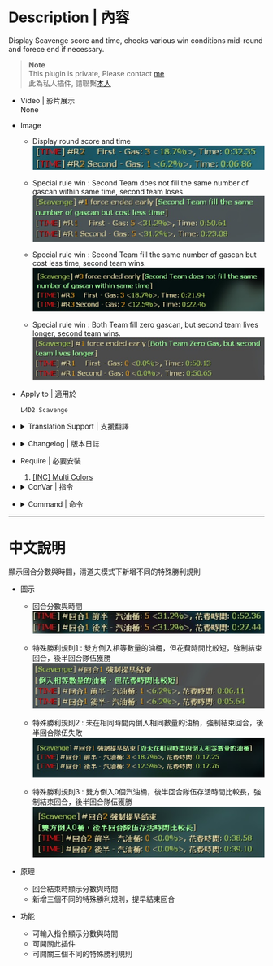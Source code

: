 # Description | 內容
Display Scavenge score and time, checks various win conditions mid-round and forece end if necessary.

> __Note__ <br/>
This plugin is private, Please contact [me](https://github.com/fbef0102/Game-Private_Plugin#私人插件列表-private-plugins-list)<br/>
此為私人插件, 請聯繫[本人](https://github.com/fbef0102/Game-Private_Plugin#私人插件列表-private-plugins-list)

* Video | 影片展示
<br/>None

* Image
	* Display round score and time
	<br/>![l4d2_scavenge_special_rule_end_1](image/l4d2_scavenge_special_rule_end_1.jpg)
	
	* Special rule win : Second Team does not fill the same number of gascan within same time, second team loses.
	<br/>![l4d2_scavenge_special_rule_end_2](image/l4d2_scavenge_special_rule_end_2.jpg)
	
	* Special rule win : Second Team fill the same number of gascan but cost less time, second team wins.
	<br/>![l4d2_scavenge_special_rule_end_3](image/l4d2_scavenge_special_rule_end_3.jpg)
	
	* Special rule win : Both Team fill zero gascan, but second team lives longer, second team wins.
	<br/>![l4d2_scavenge_special_rule_end_4](image/l4d2_scavenge_special_rule_end_4.jpg)

* Apply to | 適用於
	```
	L4D2 Scavenge
	```

* <details><summary>Translation Support | 支援翻譯</summary>

	```
	English
	繁體中文
	简体中文
	```
</details>

* <details><summary>Changelog | 版本日誌</summary>

	```php
	//ProdigySim @ 2012
	//HarryPotter @ 2023
	```
	* v1.0h (2023-3-1)
		* Remake code, convert code to latest syntax
		* Fix warnings when compiling on SourceMod 1.11.
		* Optimize code and improve performance
		* Replace Gamedata with left4dhooks
		* Add more cvars,
		* Add one more special rule: Second Team does not fill the same number of gascan within same time
		* Translation Support

	* v1.2
		* [Original Plugin by ProdigySim](https://github.com/ProdigySim/misc-sourcemod-plugins/blob/master/scavenge_quick_end/scavenge_quick_end.sp)
</details>

* Require | 必要安裝
	1. [[INC] Multi Colors](https://github.com/fbef0102/L4D1_2-Plugins/releases/tag/Multi-Colors)

* <details><summary>ConVar | 指令</summary>

	* cfg/sourcemod/l4d2_scavenge_special_rule_end.phrases.cfg
		```php
		// 0=Plugin off, 1=Plugin on.
		l4d2_scavenge_special_rule_end_enable "1"

		// If 1, Enable scavenge end special rule: Second Team fill the same number of gascan but cost less time, second team wins.
		l4d2_scavenge_special_rule_end_fillsamegas_enable "1"

		// If 1, Enable scavenge end special rule: Second Team does not fill the same number of gascan within same time, second team loses.
		l4d2_scavenge_special_rule_end_notfillsamegas_enable "1"

		// If 1, Disable all scavenge end special rule, plugin will provide score display only.
		l4d2_scavenge_special_rule_end_score_only "0"

		// If 1, Enable scavenge end special rule: Both Team fill zero gascan, but second team lives longer, second team wins.
		l4d2_scavenge_special_rule_end_zerogas_enable "1"
		```
</details>

* <details><summary>Command | 命令</summary>

	* **Display round score and time**
		```php
		sm_score
		sm_time
		```
</details>

- - - -
# 中文說明
顯示回合分數與時間，清道夫模式下新增不同的特殊勝利規則

* 圖示
	* 回合分數與時間
	<br/>![l4d2_scavenge_special_rule_end_1_zho](image/zho/l4d2_scavenge_special_rule_end_1_zho.jpg)
	
	* 特殊勝利規則1 : 雙方倒入相等數量的油桶，但花費時間比較短，強制結束回合，後半回合隊伍獲勝
	<br/>![l4d2_scavenge_special_rule_end_2_zho](image/zho/l4d2_scavenge_special_rule_end_2_zho.jpg)
	
	* 特殊勝利規則2 : 未在相同時間內倒入相同數量的油桶，強制結束回合，後半回合隊伍失敗
	<br/>![l4d2_scavenge_special_rule_end_3_zho](image/zho/l4d2_scavenge_special_rule_end_3_zho.jpg)
	
	* 特殊勝利規則3 : 雙方倒入0個汽油桶，後半回合隊伍存活時間比較長，強制結束回合，後半回合隊伍獲勝
	<br/>![l4d2_scavenge_special_rule_end_4_zho](image/zho/l4d2_scavenge_special_rule_end_4_zho.jpg)

* 原理
	* 回合結束時顯示分數與時間
	* 新增三個不同的特殊勝利規則，提早結束回合

* 功能
	* 可輸入指令顯示分數與時間
	* 可開關此插件
	* 可開關三個不同的特殊勝利規則